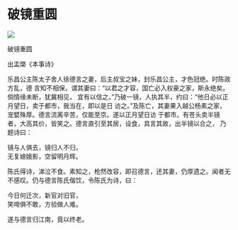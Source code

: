 # 破镜重圆

![](image/cover.jpg)

破镜重圆

出孟棨《本事诗》

乐昌公主陈太子舍人徐德言之妻，后主叔宝之妹，封乐昌公主，才色冠绝。时陈政方乱，德
言知不相保，谓其妻曰：“以君之才容，国亡必入权豪之家，斯永绝矣。倘情缘未断，犹冀相见，
宜有以信之。”乃破一镜，人执其半，约曰：“他日必以正月望日，卖于都市，我当在，即以是日
访之。”及陈亡，其妻果入越公杨素之家，宠嬖殊厚。德言流离辛苦，仅能至京。遂以正月望日访
于都市。有苍头卖半镜者，大高其价，皆笑之。德言直引至其居，设食，具言其故，出半镜以合之，
乃题诗曰：

镜与人俱去，镜归人不归，\
无复媳娥影，空留明月辉。

陈氏得诗，涕泣不食。素知之，枪然改容，即召德言，还其妻，仍厚遗之。闻者无不感叹。仍与德言陈氏偕饮，令陈氏为诗，曰：

今日何迁次，新官对旧官，\
笑啼俱不敢，方验做人难。

遂与德言归江南，竟以终老。
